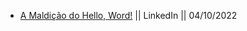 * [A Maldição do Hello, Word!](https://www.linkedin.com/pulse/maldi%25C3%25A7%25C3%25A3o-do-hello-word-mariana-corr%25C3%25AAa) || LinkedIn || 04/10/2022
